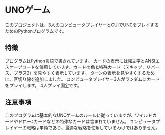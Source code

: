 # UNOゲーム
このプロジェクトは、3人のコンピュータプレイヤーとCUIでUNOをプレイするためのPythonプログラムです。

## 特徴
プログラムはPython言語で書かれています。
カードの表示には絵文字とANSIエスケープコードを使用しています。カードの色と特殊カード（スキップ、リバース、プラス2）を見やすく表示しています。
ターンの表示を見やすくするために、区切り線を追加しました。
コンピュータプレイヤー3人がランダムにカードをプレイします。
4人プレイ固定です。

## 注意事項
このプログラムは基本的なUNOゲームのルールに従っていますが、ワイルドカードやドロー4カードなどの特殊なカードは含まれていません。
コンピュータプレイヤーの戦略は単純であり、最適な戦略を使用しているわけではありません。
